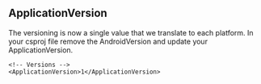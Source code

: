 ## ApplicationVersion 

The versioning is now a single value that we translate to each platform. In your csproj file remove the AndroidVersion and update your ApplicationVersion.

```
<!-- Versions -->
<ApplicationVersion>1</ApplicationVersion>
```